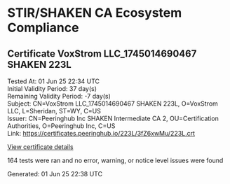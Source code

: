 # STIR/SHAKEN CA Ecosystem Compliance

## Certificate VoxStrom LLC_1745014690467 SHAKEN 223L

Tested At: 01 Jun 25 22:34 UTC\
Initial Validity Period: 37 day(s)\
Remaining Validity Period: -7 day(s)\
Subject: CN=VoxStrom LLC_1745014690467 SHAKEN 223L, O=VoxStrom LLC, L=Sheridan, ST=WY, C=US\
Issuer: CN=Peeringhub Inc SHAKEN Intermediate CA 2, OU=Certification Authorities, O=Peeringhub Inc, C=US\
Link: https://certificates.peeringhub.io/223L/3fZ6xwMu/223L.crt

[View certificate details](https://x509.io/?cert=MIIDLzCCAtSgAwIBAgIRAIHrZJP%2F%2FD0XSY3oV%2FVU8ycwCgYIKoZIzj0EAwIwfDELMAkGA1UEBhMCVVMxFzAVBgNVBAoMDlBlZXJpbmdodWIgSW5jMSIwIAYDVQQLDBlDZXJ0aWZpY2F0aW9uIEF1dGhvcml0aWVzMTAwLgYDVQQDDCdQZWVyaW5naHViIEluYyBTSEFLRU4gSW50ZXJtZWRpYXRlIENBIDIwHhcNMjUwNDE4MjIxODEwWhcNMjUwNTI1MjIxNTA3WjB1MQswCQYDVQQGEwJVUzELMAkGA1UECAwCV1kxETAPBgNVBAcMCFNoZXJpZGFuMRUwEwYDVQQKDAxWb3hTdHJvbSBMTEMxLzAtBgNVBAMMJlZveFN0cm9tIExMQ18xNzQ1MDE0NjkwNDY3IFNIQUtFTiAyMjNMMFkwEwYHKoZIzj0CAQYIKoZIzj0DAQcDQgAEZKUrTnztKWCNafJLRGPQDJMj7iE%2BFa6uKKHRMofLOt3lD%2FY%2BwpmcPPpo%2BO8iDll%2F0h%2Fnsgh%2FmIp7UZ%2FJGeeQaKOCATwwggE4MA4GA1UdDwEB%2FwQEAwIHgDAMBgNVHRMBAf8EAjAAMB0GA1UdDgQWBBSPxhVNi71ccIS%2Bi78kFNq3dHOc2jAfBgNVHSMEGDAWgBSuoXNRiClXEcoMqfSxCm5OuEtNBzAXBgNVHSAEEDAOMAwGCmCGSAGG%2FwkBAQQwFgYIKwYBBQUHARoECjAIoAYWBDIyM0wwgaYGA1UdHwSBnjCBmzCBmKA6oDiGNmh0dHBzOi8vYXV0aGVudGljYXRlLWFwaS5pY29uZWN0aXYuY29tL2Rvd25sb2FkL3YxL2NybKJapFgwVjEUMBIGA1UEBwwLQnJpZGdld2F0ZXIxCzAJBgNVBAgMAk5KMRMwEQYDVQQDDApTVEktUEEgQ1JMMQswCQYDVQQGEwJVUzEPMA0GA1UECgwGU1RJLVBBMAoGCCqGSM49BAMCA0kAMEYCIQDUn0DZyD4ytzwZvhQAUfTqFCBUQHinl7eBPKs6HTrJSQIhAMVSM9pX9GR9qJUaitE9J1nHt0zHKZ7rpgtr%2FhBFFzbc)

164 tests were ran and no error, warning, or notice level issues were found


Generated: 01 Jun 25 22:38 UTC